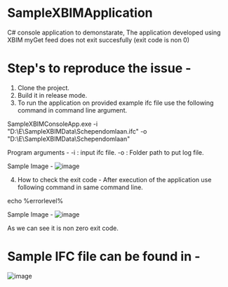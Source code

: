 # SampleXBIMApplication
C# console application to demonstarate, The application developed using XBIM myGet feed does not exit succesfully (exit code is non 0)


# Step's to reproduce the issue - 
1) Clone the project.
2) Build it in release mode.
3) To run the application on provided example ifc file use the following command in command line argument.

SampleXBIMConsoleApp.exe -i "D:\E\SampleXBIMData\Schependomlaan.ifc" -o "D:\E\SampleXBIMData\Schependomlaan"

Program arguments - 
-i : input ifc file.
-o : Folder path to put log file.

Sample Image - 
![image](https://github.com/mukundthakare/SampleXBIMApplication/assets/38717053/a505bec8-5bed-4d1c-ae2e-086c12b713e2)

4) How to check the exit code - 
After execution of the application use following command in same command line.

echo %errorlevel%

Sample Image - 
![image](https://github.com/mukundthakare/SampleXBIMApplication/assets/38717053/ba9e6f94-ee2d-4ffc-8843-250b55605e62)

As we can see it is non zero exit code.

# Sample IFC file can be found in - 
![image](https://github.com/mukundthakare/SampleXBIM/assets/38717053/f1f4bb56-3e8f-4916-9049-287dfaff54b1)
